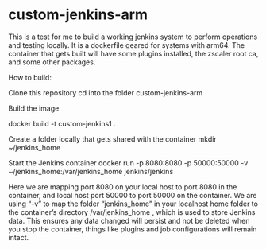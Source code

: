# custom-jenkins-arm

This is a test for me to build a working jenkins system to perform operations and testing locally.
It is a dockerfile geared for systems with arm64.
The container that gets built will have some plugins installed, the zscaler root ca, and some other packages.



How to build:

Clone this repository
cd into the folder custom-jenkins-arm

Build the image

 docker build -t custom-jenkins1 .


Create a folder locally that gets shared with the container
mkdir ~/jenkins_home

Start the Jenkins container
docker run -p 8080:8080 -p 50000:50000 -v ~/jenkins_home:/var/jenkins_home jenkins/jenkins

Here we are mapping port 8080 on your local host to port 8080 in the container, and local host port 50000 to port 50000 on the container. We are using “-v” to map the folder “jenkins_home” in your localhost home folder to the container’s directory /var/jenkins_home , which is used to store Jenkins data. This ensures any data changed will persist and not be deleted when you stop the container, things like plugins and job configurations will remain intact.
